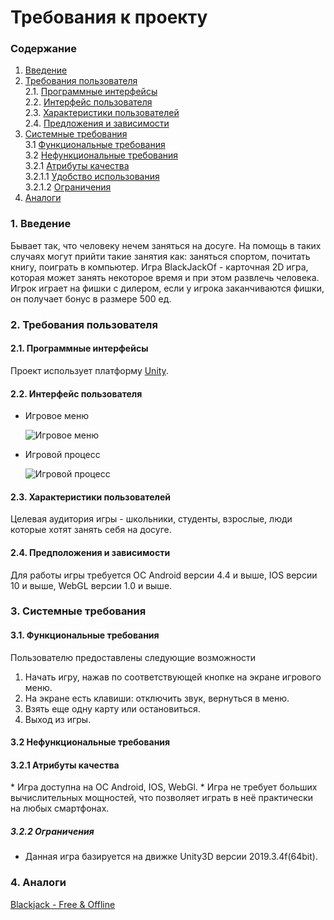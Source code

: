 # Требования к проекту
### Содержание
1. [Введение](#1)
2. [Требования пользователя](#2) <br>
  2.1. [Программные интерфейсы](#2.1) <br>
  2.2. [Интерфейс пользователя](#2.2) <br>
  2.3. [Характеристики пользователей](#2.3) <br>
  2.4. [Предложения и зависимости](#2.4) <br>
3. [Системные требования](#3) <br>
  3.1 [Функциональные требования](#3.1) <br>
  3.2 [Нефункциональные требования](#3.2) <br>
    3.2.1 [Атрибуты качества](#3.2.1) <br>
      3.2.1.1 [Удобство использования](#3.2.1) <br>
      3.2.1.2 [Ограничения](#3.2.2) <br>
 4. [Аналоги](#4) <br>
 
### 1. Введение <a name="1"></a>
Бывает так, что человеку нечем заняться на досуге. На помощь в таких случаях могут прийти такие занятия как: заняться спортом, почитать книгу, поиграть в компьютер. Игра BlackJackOf - карточная 2D игра, которая может занять некоторое время и при этом развлечь человека. Игрок играет на фишки с дилером, если у игрока заканчиваются фишки, он получает бонус в размере 500 ед.

### 2. Требования пользователя <a name="2"></a>
#### 2.1. Программные интерфейсы <a name="2.1"></a>
Проект использует платформу [Unity](https://unity.com/).

#### 2.2. Интерфейс пользователя <a name="2.2"></a>
- Игровое меню 

  ![Игровое меню]()
  
- Игровой процесс

  ![Игровой процесс]()
  
#### 2.3. Характеристики пользователей <a name="2.3"></a>
  Целевая аудитория игры - школьники, студенты, взрослые, люди которые хотят занять себя на досуге. 
  
#### 2.4. Предположения и зависимости <a name="2.4"></a>
  Для работы игры требуется ОС Android версии 4.4 и выше, IOS версии 10 и выше, WebGL версии 1.0 и выше.
  
### 3. Системные требования <a name="3"></a>
#### 3.1. Функциональные требования <a name="3.1"></a>

Пользователю предоставлены следующие возможности

  1. Начать игру, нажав по соответствующей кнопке на экране игрового меню.
  2. На экране есть клавиши: отключить звук, вернуться в меню.
  3. Взять еще одну карту или остановиться.
  3. Выход из игры.
  
#### 3.2 Нефункциональные требования <a name="3.2"></a>

 #### 3.2.1 Атрибуты качества <a name="3.2.1"></a>
 <a name="requirements_for_ease_of_use"/>
 * Игра доступна на ОС Android, IOS, WebGl. 
 * Игра не требует больших вычислительных мощностей, что позволяет играть в неё практически на любых смартфонах.
  
 ##### 3.2.2 Ограничения <a name="3.2.2"></a>
 * Данная игра базируется на движке Unity3D версии 2019.3.4f(64bit).
 <a name="security_requirements"/>
 
### 4. Аналоги <a name="4"></a>
 [Blackjack - Free & Offline](https://play.google.com/store/apps/details?id=com.fassor.android.blackjack&hl=ru&gl=US)
